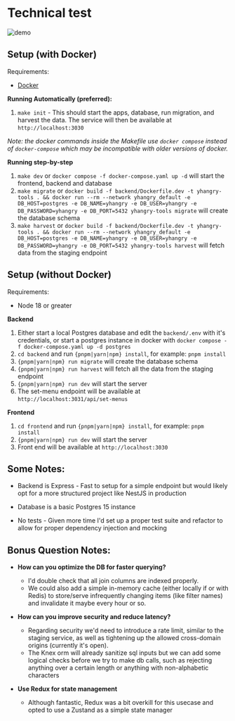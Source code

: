 # Technical test

![demo](./demo.gif)

## Setup (with Docker)

Requirements:

- [Docker](https://www.docker.com/)

**Running Automatically (preferred):**

1. `make init` - This should start the apps, database, run migration, and harvest the data. The service will then be available at `http://localhost:3030`

_Note: the docker commands inside the Makefile use `docker compose` instead of `docker-compose` which may be incompatible with older versions of docker._

**Running step-by-step**

1. `make dev` or `docker compose -f docker-compose.yaml up -d` will start the frontend, backend and database
2. `make migrate` or `docker build -f backend/Dockerfile.dev -t yhangry-tools . && docker run --rm --network yhangry_default -e DB_HOST=postgres -e DB_NAME=yhangry -e DB_USER=yhangry -e DB_PASSWORD=yhangry -e DB_PORT=5432 yhangry-tools migrate` will create the database schema
3. `make harvest` or `docker build -f backend/Dockerfile.dev -t yhangry-tools . && docker run --rm --network yhangry_default -e DB_HOST=postgres -e DB_NAME=yhangry -e DB_USER=yhangry -e DB_PASSWORD=yhangry -e DB_PORT=5432 yhangry-tools harvest` will fetch data from the staging endpoint

## Setup (without Docker)

Requirements:

- Node 18 or greater

**Backend**

1. Either start a local Postgres database and edit the `backend/.env` with it's credentials, or start a postgres instance in docker with `docker compose -f docker-compose.yaml up -d postgres`
2. `cd backend` and run `{pnpm|yarn|npm} install`, for example: `pnpm install`
3. `{pnpm|yarn|npm} run migrate` will create the database schema
4. `{pnpm|yarn|npm} run harvest` will fetch all the data from the staging endpoint
5. `{pnpm|yarn|npm} run dev` will start the server
6. The set-menu endpoint will be available at `http://localhost:3031/api/set-menus`

**Frontend**

1. `cd frontend` and run `{pnpm|yarn|npm} install`, for example: `pnpm install`
2. `{pnpm|yarn|npm} run dev` will start the server
3. Front end will be available at `http://localhost:3030`

## Some Notes:

- Backend is Express - Fast to setup for a simple endpoint but would likely opt for a more structured project like NestJS in production

- Database is a basic Postgres 15 instance

- No tests - Given more time I'd set up a proper test suite and refactor to allow for proper dependency injection and mocking

## Bonus Question Notes:

- **How can you optimize the DB for faster querying?**

  - I'd double check that all join columns are indexed properly.
  - We could also add a simple in-memory cache (either locally if or with Redis) to store/serve infrequently changing items (like filter names) and invalidate it maybe every hour or so.

- **How can you improve security and reduce latency?**

  - Regarding security we'd need to introduce a rate limit, similar to the staging service, as well as tightening up the allowed cross-domain origins (currently it's open).
  - The Knex orm will already sanitize sql inputs but we can add some logical checks before we try to make db calls, such as rejecting anything over a certain length or anything with non-alphabetic characters

- **Use Redux for state management**
  - Although fantastic, Redux was a bit overkill for this usecase and opted to use a Zustand as a simple state manager

